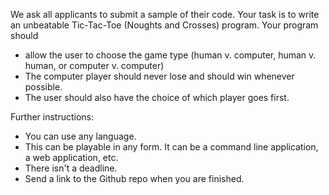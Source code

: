 We ask all applicants to submit a sample of their code.  Your task is to write an unbeatable Tic-Tac-Toe (Noughts and Crosses) program.  Your program should

  - allow the user to choose the game type (human v. computer, human v. human, or computer v. computer)
  - The computer player should never lose and should win whenever possible.
  - The user should also have the choice of which player goes first.

Further instructions:

  - You can use any language.
  - This can be playable in any form.  It can be a command line application, a web application, etc.
  - There isn't a deadline.
  - Send a link to the Github repo when you are finished.
